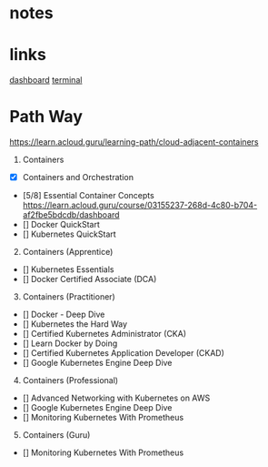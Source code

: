 # notes

# links
[dashboard](https://learn.acloud.guru/dashboard)
[terminal](https://ssh.instantterminal.acloud.guru/)

# Path Way
https://learn.acloud.guru/learning-path/cloud-adjacent-containers

1. Containers
* [x] Containers and Orchestration
* [5/8] Essential Container Concepts
https://learn.acloud.guru/course/03155237-268d-4c80-b704-af2fbe5bdcdb/dashboard
* [] Docker QuickStart
* [] Kubernetes QuickStart
2. Containers (Apprentice)
* [] Kubernetes Essentials
* [] Docker Certified Associate (DCA)
3. Containers (Practitioner)
* [] Docker - Deep Dive
* [] Kubernetes the Hard Way
* [] Certified Kubernetes Administrator (CKA)
* [] Learn Docker by Doing
* [] Certified Kubernetes Application Developer (CKAD)
* [] Google Kubernetes Engine Deep Dive
4. Containers (Professional)
* [] Advanced Networking with Kubernetes on AWS
* [] Google Kubernetes Engine Deep Dive
* [] Monitoring Kubernetes With Prometheus
5. Containers (Guru)
* [] Monitoring Kubernetes With Prometheus

